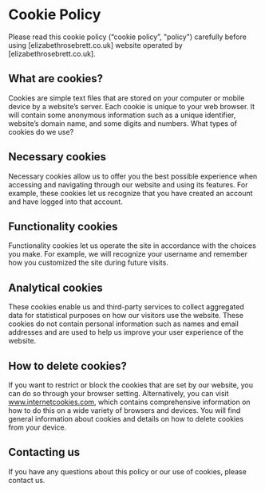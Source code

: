 # Cookie Policy

Please read this cookie policy (“cookie policy”, "policy") carefully before using [elizabethrosebrett.co.uk] website operated by [elizabethrosebrett.co.uk].

## What are cookies?

Cookies are simple text files that are stored on your computer or mobile device by a website’s server. Each cookie is unique to your web browser. It will contain some anonymous information such as a unique identifier, website’s domain name, and some digits and numbers.
What types of cookies do we use?

## Necessary cookies

Necessary cookies allow us to offer you the best possible experience when accessing and navigating through our website and using its features. For example, these cookies let us recognize that you have created an account and have logged into that account.

## Functionality cookies

Functionality cookies let us operate the site in accordance with the choices you make. For example, we will recognize your username and remember how you customized the site during future visits.

## Analytical cookies

These cookies enable us and third-party services to collect aggregated data for statistical purposes on how our visitors use the website. These cookies do not contain personal information such as names and email addresses and are used to help us improve your user experience of the website.

## How to delete cookies?

If you want to restrict or block the cookies that are set by our website, you can do so through your browser setting. Alternatively, you can visit www.internetcookies.com, which contains comprehensive information on how to do this on a wide variety of browsers and devices. You will find general information about cookies and details on how to delete cookies from your device.

## Contacting us

If you have any questions about this policy or our use of cookies, please contact us.
